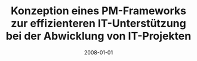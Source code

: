 ---
abstract: ''
authors:
- Manuela Badic
date: '2008-01-01'
featured: false
links:
- name: Publik
  url: https://publik.tuwien.ac.at/showentry.php?ID=172150&lang=1
publication_types:
- '7'
publishDate: '2008-01-01'
title: Konzeption eines PM-Frameworks zur effizienteren IT-Unterstützung bei der Abwicklung
  von IT-Projekten
url_pdf: ''
---